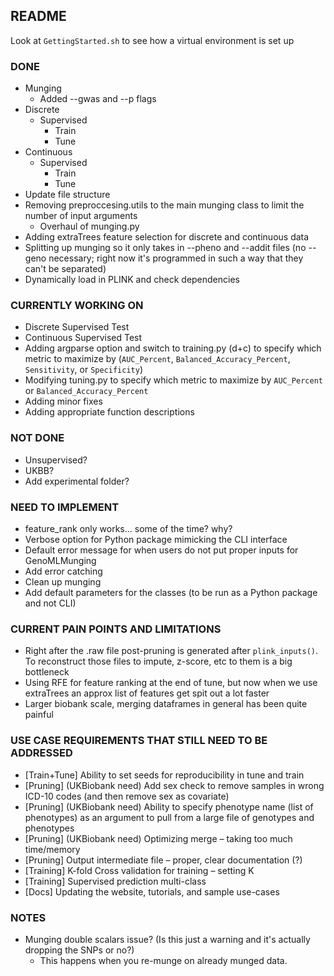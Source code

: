 ## README

Look at `GettingStarted.sh` to see how a virtual environment is set up 

### DONE
- Munging
  - Added --gwas and --p flags
- Discrete
  - Supervised
    - Train
    - Tune
- Continuous 
  - Supervised 
    - Train
    - Tune
- Update file structure 
- Removing preproccesing.utils to the main munging class to limit the number of input arguments
  - Overhaul of munging.py
- Adding extraTrees feature selection for discrete and continuous data
- Splitting up munging so it only takes in --pheno and --addit files (no --geno necessary; right now it's programmed in such a way that they can't be separated)
- Dynamically load in PLINK and check dependencies   

### CURRENTLY WORKING ON
- Discrete Supervised Test
- Continuous Supervised Test
- Adding argparse option and switch to training.py (d+c) to specify which metric to maximize by (`AUC_Percent`, `Balanced_Accuracy_Percent`, `Sensitivity`, or `Specificity`)
- Modifying tuning.py to specify which metric to maximize by `AUC_Percent` or `Balanced_Accuracy_Percent`
- Adding minor fixes 
- Adding appropriate function descriptions


### NOT DONE
- Unsupervised?
- UKBB?
- Add experimental folder?
  
### NEED TO IMPLEMENT 
- feature_rank only works... some of the time? why? 
- Verbose option for Python package mimicking the CLI interface 
- Default error message for when users do not put proper inputs for GenoMLMunging
- Add error catching 
- Clean up munging 
- Add default parameters for the classes (to be run as a Python package and not CLI)

### CURRENT PAIN POINTS AND LIMITATIONS 
- Right after the .raw file post-pruning is generated after `plink_inputs()`. To reconstruct those files to impute, z-score, etc to them is a big bottleneck
- Using RFE for feature ranking at the end of tune, but now when we use extraTrees an approx list of features get spit out a lot faster 
- Larger biobank scale, merging dataframes in general has been quite painful 

### USE CASE REQUIREMENTS THAT STILL NEED TO BE ADDRESSED
- [Train+Tune] Ability to set seeds for reproducibility in tune and train 
- [Pruning] (UKBiobank need) Add sex check to remove samples in wrong ICD-10 codes (and then remove sex as covariate)
- [Pruning] (UKBiobank need) Ability to specify phenotype name (list of phenotypes) as an argument to pull from a large file of genotypes and phenotypes
- [Pruning] (UKBiobank need) Optimizing merge – taking too much time/memory
- [Pruning] Output intermediate file – proper, clear documentation (?)
- [Training] K-fold Cross validation for training – setting K
- [Training] Supervised prediction multi-class
- [Docs] Updating the website, tutorials, and sample use-cases

### NOTES
- Munging double scalars issue? (Is this just a warning and it's actually dropping the SNPs or no?)
  - This happens when you re-munge on already munged data. 